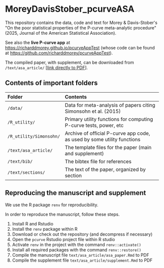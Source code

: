 # MoreyDavisStober_pcurveASA

This repository contains the data, code and text for Morey &amp; Davis-Stober's "On the poor statistical properties of the P-curve meta-analytic procedure" (2025, Journal of the American Statistical Association).

See also the **live P-curve app** at https://richarddmorey.github.io/pcurveAppTest (whose code can be found at https://github.com/richarddmorey/pcurveAppTest).

The compiled paper, with supplement, can be downloaded from `/text/asa_article/` [[link directly to PDF](https://raw.githubusercontent.com/richarddmorey/MoreyDavisStober_pcurveASA/refs/heads/main/text/asa_article/Morey_Davis-Stober_2025_JASA_with_supplement.pdf)].

## Contents of important folders

| Folder                | Contents                   |
|:--------|:--------------------------------------------|
| `/data/`                | Data for meta-analysis of papers citing Simonsohn et al. (2015) |
| `/R_utility/`           | Primary utility functions for computing P-curve tests, power, etc |
| `/R_utility/Simonsohn/` | Archive of official P-curve app code, as used by some utility functions |
| `/text/asa_article/`    | The template files for the paper (main and supplement) |
| `/text/bib/`            | The bibtex file for references |
| `/text/sections/`       | The text of the paper, organized by section |

## Reproducing the manuscript and supplement

We use the R package `renv` for reproducibility.

In order to reproduce the manuscript, follow these steps.

1. Install R and Rstudio
2. Install the `renv` package within R
3. Download or check out the repository (and decompress if necessary)
4. Open the `pcurve` Rstudio project file within R studio
5. Activate `renv` in the project with the command `renv::activate()`
6. Install all required packages with the command `renv::restore()`
7. Compile the manuscript file `text/asa_article/asa_paper.Rmd` to PDF
8. Compile the supplement file `text/asa_article/supplement.Rmd` to PDF

